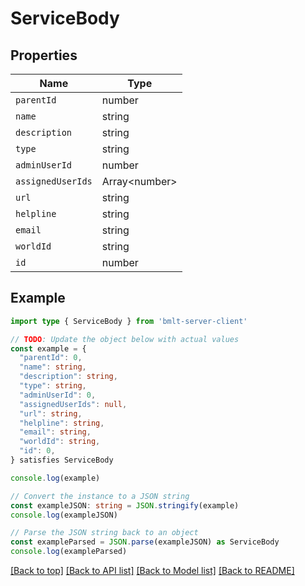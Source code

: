 
# ServiceBody


## Properties

Name | Type
------------ | -------------
`parentId` | number
`name` | string
`description` | string
`type` | string
`adminUserId` | number
`assignedUserIds` | Array&lt;number&gt;
`url` | string
`helpline` | string
`email` | string
`worldId` | string
`id` | number

## Example

```typescript
import type { ServiceBody } from 'bmlt-server-client'

// TODO: Update the object below with actual values
const example = {
  "parentId": 0,
  "name": string,
  "description": string,
  "type": string,
  "adminUserId": 0,
  "assignedUserIds": null,
  "url": string,
  "helpline": string,
  "email": string,
  "worldId": string,
  "id": 0,
} satisfies ServiceBody

console.log(example)

// Convert the instance to a JSON string
const exampleJSON: string = JSON.stringify(example)
console.log(exampleJSON)

// Parse the JSON string back to an object
const exampleParsed = JSON.parse(exampleJSON) as ServiceBody
console.log(exampleParsed)
```

[[Back to top]](#) [[Back to API list]](../README.md#api-endpoints) [[Back to Model list]](../README.md#models) [[Back to README]](../README.md)


